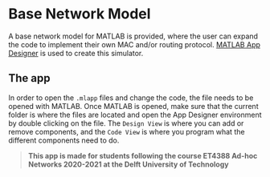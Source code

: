 # Base Network Model
A base network model for MATLAB is provided, where the user can expand the code to implement their own MAC and/or routing protocol. [MATLAB App Designer](https://mathworks.com/products/matlab/app-designer.html) is used to create this simulator.

## The app
In order to open the `.mlapp` files and change the code, the file needs to be opened with MATLAB. Once MATLAB is opened, make sure that the current folder is where the files are located and open the App Designer environment by double clicking on the file. The `Design View` is where you can add or remove components, and the `Code View` is where you program what the different components need to do.

> **This app is made for students following the course ET4388 Ad-hoc Networks 2020-2021 at the Delft University of Technology**
